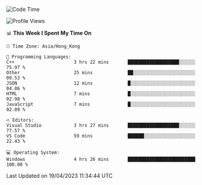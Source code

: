 <!--START_SECTION:waka-->
![Code Time](http://img.shields.io/badge/Code%20Time-50%20hrs%2037%20mins-blue)

![Profile Views](http://img.shields.io/badge/Profile%20Views-1-blue)

📊 **This Week I Spent My Time On** 

```text
🕑︎ Time Zone: Asia/Hong_Kong

💬 Programming Languages: 
C++                      3 hrs 22 mins       ███████████████████░░░░░░   75.97 % 
Other                    25 mins             ██░░░░░░░░░░░░░░░░░░░░░░░   09.53 % 
JSON                     12 mins             █░░░░░░░░░░░░░░░░░░░░░░░░   04.86 % 
HTML                     7 mins              █░░░░░░░░░░░░░░░░░░░░░░░░   02.98 % 
JavaScript               7 mins              █░░░░░░░░░░░░░░░░░░░░░░░░   02.89 % 

🔥 Editors: 
Visual Studio            3 hrs 27 mins       ███████████████████░░░░░░   77.57 % 
VS Code                  59 mins             ██████░░░░░░░░░░░░░░░░░░░   22.43 % 

💻 Operating System: 
Windows                  4 hrs 26 mins       █████████████████████████   100.00 % 
```


 Last Updated on 19/04/2023 11:34:44 UTC
<!--END_SECTION:waka-->
